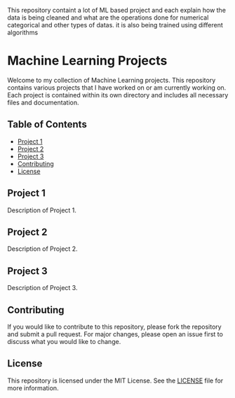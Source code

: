 This repository containt a lot of ML based project and each explain how the data is being cleaned and what are the operations done for numerical categorical and other types of datas. it is also being trained using different algorithms

# Machine Learning Projects

Welcome to my collection of Machine Learning projects. This repository contains various projects that I have worked on or am currently working on. Each project is contained within its own directory and includes all necessary files and documentation.

## Table of Contents

- [Project 1](#project-1)
- [Project 2](#project-2)
- [Project 3](#project-3)
- [Contributing](#contributing)
- [License](#license)

## Project 1

Description of Project 1.

## Project 2

Description of Project 2.

## Project 3

Description of Project 3.

## Contributing

If you would like to contribute to this repository, please fork the repository and submit a pull request. For major changes, please open an issue first to discuss what you would like to change.

## License

This repository is licensed under the MIT License. See the [LICENSE](LICENSE) file for more information.
